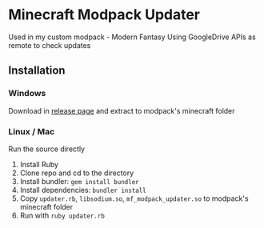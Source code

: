 # Minecraft Modpack Updater
Used in my custom modpack - Modern Fantasy
Using GoogleDrive APIs as remote to check updates

## Installation
### Windows
Download in [release page](https://github.com/ken1882/minecraft-modpack-updater/releases/download/1.0.0/release.zip) and extract to modpack's minecraft folder

### Linux / Mac
Run the source directly
1. Install Ruby
2. Clone repo and cd to the directory
3. Install bundler: `gem install bundler`
4. Install dependencies: `bundler install`
5. Copy `updater.rb`, `libsodium.so`, `mf_modpack_updater.so` to modpack's minecraft folder
6. Run with `ruby updater.rb`

